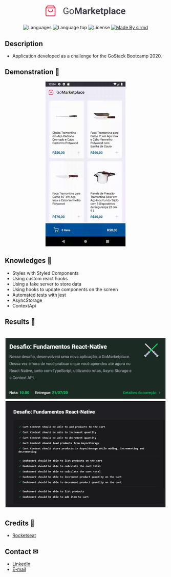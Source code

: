 <h1 align="center">
  <img width="250" src="src/assets/logo@3x.png"/>
</h1>

<p align="center">
  <img alt="Languages" title="Languages" src="https://img.shields.io/github/languages/count/sirmd/gostack-desafio-08-fundamentos-react-native" />

  <img alt="Language top" title="Language top" title="Made By sirmd"  src="https://img.shields.io/github/languages/top/sirmd/gostack-desafio-08-fundamentos-react-native" />

  <img alt="License" src="https://img.shields.io/static/v1?label=license&message=MIT&color=282A36">

  <a href="https://github.com/sirmd">
    <img alt="Made By sirmd" title="Made By sirmd" src="https://img.shields.io/badge/Made%20by-sirmd-blue" alt="Made by sirmd" />
  <a>
</p>

## Description
  - Application developed as a challenge for the GoStack Bootcamp 2020.


## Demonstration 📱
<p align="center">
  <img width="250" src=".github/gif.gif"/>
</p>

## Knowledges 🚀
 - Styles with Styled Components
 - Using custom react hooks
 - Using a fake server to store data
 - Using hooks to update components on the screen
 - Automated tests with jest
 - AsyncStorage
 - ContextApi
 
## Results 🤞
<h1 align="center">
  <img width="500" src=".github/tests1.png"/>
  <img width="500" src=".github/tests.png"/>
</h1>

## Credits 👏
  - <a target="_blank" href="https://rocketseat.com.br">Rocketseat</a>

## Contact ✉
  - <a target="_blank" href="https://www.linkedin.com/in/mateus-campos-deitos-42688864//">LinkedIn</a>
  - <a target="_blank" href="mailto:matdeitos@gmail.com">E-mail</a>
